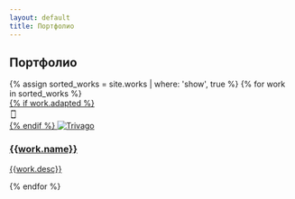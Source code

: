 ```yaml
---
layout: default
title: Портфолио
---
```


<section class="section potfolio portfolio-main">
    <div class="portfolio-container">
        <h1>Портфолио</h1>
        <div class="portfolio-list">
            {% assign sorted_works = site.works | where: 'show', true %}
            {% for work in sorted_works %}
                <article class="portfolio-item">
                    <a href="{{work.url}}">
                        <div class="portfolio-img">
                            {% if work.adapted %}
                                <div class="adapted-icon">
                                    <div class="svg">
                                        <svg version="1.1"  xmlns="http://www.w3.org/2000/svg" xmlns:xlink="http://www.w3.org/1999/xlink" x="0px" y="0px"
                                            width="14px" height="23px" viewBox="0 0 35 35" style="enable-background:new 0 0 35 35;" xml:space="preserve">
                                            <g>
                                                <path d="M25.302,0H9.698c-1.3,0-2.364,1.063-2.364,2.364v30.271C7.334,33.936,8.398,35,9.698,35h15.604
                                                    c1.3,0,2.364-1.062,2.364-2.364V2.364C27.666,1.063,26.602,0,25.302,0z M15.004,1.704h4.992c0.158,0,0.286,0.128,0.286,0.287
                                                    c0,0.158-0.128,0.286-0.286,0.286h-4.992c-0.158,0-0.286-0.128-0.286-0.286C14.718,1.832,14.846,1.704,15.004,1.704z M17.5,33.818
                                                    c-0.653,0-1.182-0.529-1.182-1.183s0.529-1.182,1.182-1.182s1.182,0.528,1.182,1.182S18.153,33.818,17.5,33.818z M26.021,30.625
                                                    H8.979V3.749h17.042V30.625z"/>
                                            </g>
                                        </svg>
                                    </div>
                                </div> 
                            {% endif %}
                            <img src="{{work.img_url}}" alt="Trivago">
                        </div>
                        <div class="portfolio-desc">
                            <h3>{{work.name}}</h3>
                            <p>{{work.desc}}</p>
                        </div>
                    </a>
                </article>
            {% endfor %}
        </div>
    </div>
</section>
